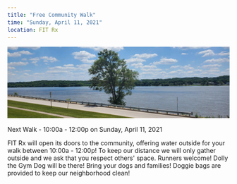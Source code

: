 ```yaml
---
title: "Free Community Walk"
time: "Sunday, April 11, 2021"
location: FIT Rx
---
```

![Riverfront path behind FIT Rx](/assets/images/classes-scenery.jpg)

Next Walk - 10:00a - 12:00p on Sunday, April 11, 2021

FIT Rx will open its doors to the community, offering water outside for your walk between 10:00a - 12:00p!  To keep our distance we will only gather outside and we ask that you respect others' space.  Runners welcome!   Dolly the Gym Dog will be there!  Bring your dogs and families!  Doggie bags are provided to keep our neighborhood clean!